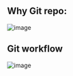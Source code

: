 
## Why Git repo:

![image](https://user-images.githubusercontent.com/24622526/129508951-ad5f0064-9bdd-428c-8d46-e8a35e0715dd.png)


## Git workflow


![image](https://user-images.githubusercontent.com/24622526/126251943-df85e115-d160-4c66-9010-d4ecd5beb1c9.png)
